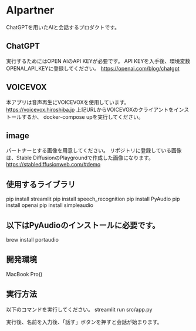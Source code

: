 # AIpartner
ChatGPTを用いたAIと会話するプロダクトです。

## ChatGPT
実行するためにはOPEN AIのAPI KEYが必要です。
API KEYを入手後、環境変数OPENAI_API_KEYに登録してください。
https://openai.com/blog/chatgpt

## VOICEVOX
本アプリは音声再生にVOICEVOXを使用しています。
https://voicevox.hiroshiba.jp
上記URLからVOICEVOXのクライアントをインストールするか、
docker-compose upを実行してください。

## image
パートナーとする画像を用意してください。
リポジトリに登録している画像は、Stable DiffusionのPlaygroundで作成した画像になります。
https://stablediffusionweb.com/#demo

## 使用するライブラリ
pip install streamlit
pip install speech_recognition
pip install PyAudio
pip install openai
pip install simpleaudio

## 以下はPyAudioのインストールに必要です。
brew install portaudio

## 開発環境
MacBook Pro()

## 実行方法
以下のコマンドを実行してください。
streamlit run src/app.py

実行後、名前を入力後、「話す」ボタンを押すと会話が始まります。

